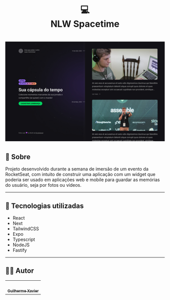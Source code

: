 <h1 align="center">
  💻<br>NLW Spacetime
</h1>
<h1 align="center">
  <img src="./preview.jpg">
</h1>

## 📑 Sobre

Projeto desenvolvido durante a semana de imersão de um evento da RocketSeat, com intuito de construir uma aplicação com um widget que poderia ser usado em aplicações web e mobile para guardar as memórias do usuário, seja por fotos ou vídeos.

---

## 🚀 Tecnologias utilizadas

- React
- Next
- TailwindCSS
- Expo
- Typescript
- NodeJS
- Fastify

---
## 🧑‍💻 Autor

<table>
  <tr>
    <td align="center">
      <a href="github.com/guixavier77">
        <img src="https://avatars3.githubusercontent.com/u/80369802" width="100px;" alt=""/><br>
        <sub>
          <b>Guilherme Xavier</b>
        </sub>
      </a>
    </td>
  </tr>
</table>